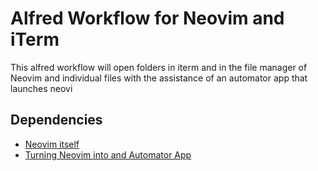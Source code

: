 # Alfred Workflow for Neovim and iTerm

This alfred workflow will open folders in iterm and in the file manager of Neovim and individual files with the assistance of an automator app that launches neovi

## Dependencies

- [Neovim itself](https://github.com/neovim/neovim)
- [Turning Neovim into and Automator App](https://blog.schembri.me/post/neovim-everywhere-on-macos/)


